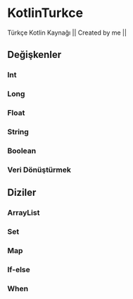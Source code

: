 # KotlinTurkce
Türkçe Kotlin Kaynağı || Created by me ||
## Değişkenler
### Int
### Long
### Float
### String
### Boolean
### Veri Dönüştürmek
## Diziler
### ArrayList
### Set 
### Map
### If-else

### When
